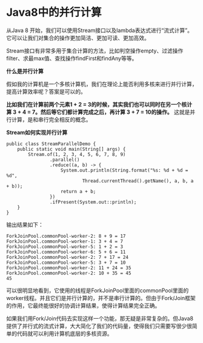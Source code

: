 # Java8中的并行计算

从Java 8 开始，我们可以使用Stream接口以及lambda表达式进行“流式计算”。它可以让我们对集合的操作更加简洁、更加可读、更加高效。

Stream接口有非常多用于集合计算的方法，比如判空操作empty、过滤操作filter、求最max值、查找操作findFirst和findAny等等。

**什么是并行计算**

假如我的计算机是一个多核计算机，我们在理论上能否利用多核来进行并行计算，提高计算效率呢？答案是可以的。

**比如我们在计算前两个元素1 + 2 = 3的时候，其实我们也可以同时在另一个核计算 3 + 4 = 7。然后等它们都计算完成之后，再计算 3 + 7 = 10的操作。** 这就是并行计算，是和串行完全相反的概念。

**Stream如何实现并行计算**

```text
public class StreamParallelDemo {
    public static void main(String[] args) {
        Stream.of(1, 2, 3, 4, 5, 6, 7, 8, 9)
                .parallel()
                .reduce((a, b) -> {
                    System.out.println(String.format("%s: %d + %d = %d",
                            Thread.currentThread().getName(), a, b, a + b));
                    return a + b;
                })
                .ifPresent(System.out::println);
    }
}
```

输出结果如下：

```text
ForkJoinPool.commonPool-worker-2: 8 + 9 = 17
ForkJoinPool.commonPool-worker-1: 3 + 4 = 7
ForkJoinPool.commonPool-worker-5: 1 + 2 = 3
ForkJoinPool.commonPool-worker-6: 5 + 6 = 11
ForkJoinPool.commonPool-worker-2: 7 + 17 = 24
ForkJoinPool.commonPool-worker-5: 3 + 7 = 10
ForkJoinPool.commonPool-worker-2: 11 + 24 = 35
ForkJoinPool.commonPool-worker-2: 10 + 35 = 45
45
```

可以很明显地看到，它使用的线程是ForkJoinPool里面的commonPool里面的worker线程。并且它们是并行计算的，并不是串行计算的。但由于Fork/Join框架的作用，它最终能很好的协调计算结果，使得计算结果完全正确。

如果我们用Fork/Join代码去实现这样一个功能，那无疑是非常复杂的。但Java8提供了并行式的流式计算，大大简化了我们的代码量，使得我们只需要写很少很简单的代码就可以利用计算机底层的多核资源。

